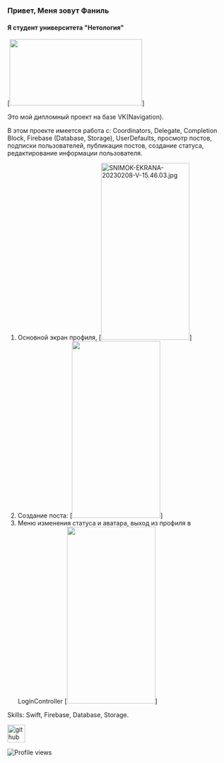 ### Привет, Меня зовут Фаниль
#### Я студент университета "Нетология"
[<img src='https://ltdfoto.ru/images/2023/02/08/exkn8ppz_md.png' height='150' width='300'>]

Это мой дипломный проект на базе VK(Navigation).

В этом проекте имеется работа с: 
Coordinators, Delegate, Completion Block, Firebase (Database, Storage), UserDefaults, просмотр постов, подписки пользователей, публикация постов, создание статуса, редактирование информации пользователя.

1. Основной экран профиля,
[<img src="https://ltdfoto.ru/images/2023/02/08/SNIMOK-EKRANA-20230208-V-15.46.03.jpg" alt="SNIMOK-EKRANA-20230208-V-15.46.03.jpg" border="0" height="400" width="200"/>]
2. Создание поста:
[<img src = 'https://ltdfoto.ru/images/2023/02/08/IMG_1170.jpg' height='400' width='200'>]
3. Меню изменения статуса и аватара, выход из профиля в LoginController
[<img src = 'https://ltdfoto.ru/images/2023/02/08/IMG_1171.jpg' height='400' width='200'>]

Skills: Swift, Firebase, Database, Storage.

[<img src='https://cdn.jsdelivr.net/npm/simple-icons@3.0.1/icons/github.svg' alt='github' height='40'>](https://github.com/FanilJr)  

![Profile views](https://gpvc.arturio.dev/FanilJr)  
